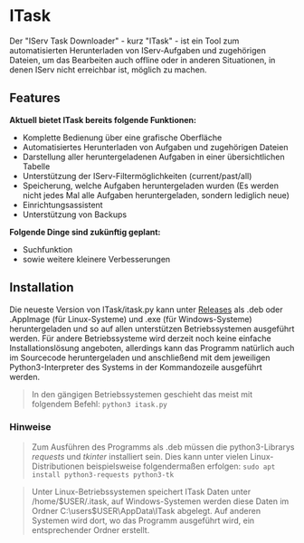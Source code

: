 # ITask

Der "IServ Task Downloader" - kurz "ITask" - ist ein Tool zum automatisierten Herunterladen von IServ-Aufgaben und zugehörigen Dateien, um das Bearbeiten auch offline oder in anderen Situationen, in denen IServ nicht erreichbar ist, möglich zu machen.


## Features
**Aktuell bietet ITask bereits folgende Funktionen:**

- Komplette Bedienung über eine grafische Oberfläche
- Automatisiertes Herunterladen von Aufgaben und zugehörigen Dateien
- Darstellung aller heruntergeladenen Aufgaben in einer übersichtlichen Tabelle
- Unterstützung der IServ-Filtermöglichkeiten (current/past/all)
- Speicherung, welche Aufgaben heruntergeladen wurden (Es werden nicht jedes Mal alle Aufgaben heruntergeladen, sondern lediglich neue)
- Einrichtungsassistent
- Unterstützung von Backups

**Folgende Dinge sind zukünftig geplant:**
- Suchfunktion
- sowie weitere kleinere Verbesserungen

## Installation
Die neueste Version von ITask/itask.py kann unter [Releases](https://github.com/JonaRL/itask/releases) als .deb oder .AppImage (für Linux-Systeme) und .exe (für Windows-Systeme) heruntergeladen und so auf allen unterstützen Betriebssystemen ausgeführt werden. Für andere Betriebssysteme wird derzeit noch keine einfache Installationslösung angeboten, allerdings kann das Programm natürlich auch im Sourcecode heruntergeladen und anschließend mit dem jeweiligen Python3-Interpreter des Systems in der Kommandozeile ausgeführt werden. 

>In den gängigen Betriebssystemen geschieht das meist mit folgendem Befehl:
>`python3 itask.py`

### Hinweise

>Zum Ausführen des Programms als .deb müssen die python3-Librarys *requests* und *tkinter* installiert sein. Dies kann unter vielen Linux-Distributionen beispielsweise folgendermaßen erfolgen:
>`sudo apt install python3-requests python3-tk`

> Unter Linux-Betriebssystemen speichert ITask Daten unter /home/$USER/.itask, auf Windows-Systemen werden diese Daten im Ordner C:\users\$USER\AppData\ITask abgelegt. Auf anderen Systemen wird dort, wo das Programm ausgeführt wird, ein entsprechender Ordner erstellt.
